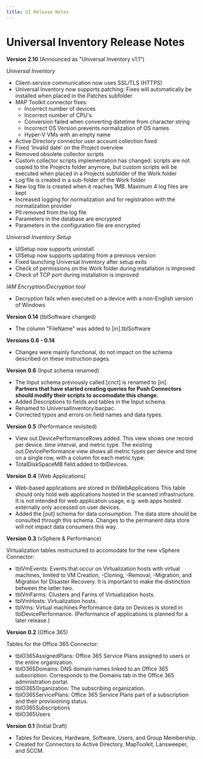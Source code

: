 ```yaml
---
title: UI Release Notes
---
```

# Universal Inventory Release Notes

**Version 2.10** (​Announced as "Universal Inventory v1.1")

*Universal Inventory*

- Client-service communication now uses SSL/TLS (HTTPS)
- Universal Inventory now supports patching:
  Fixes will automatically be installed when placed in the Patches subfolder
- MAP Toolkit connector fixes:
  - Incorrect number of devices
  - Incorrect number of CPU's
  - Conversion failed when converting datetime from character string
  - Incorrect OS Version prevents normalization of OS names
  - Hyper-V VMs with an empty name
- Active Directory connector user account collection fixed
- Fixed 'Invalid date' on the Project overview
- Removed obsolete collector scripts
- Custom collector scripts implementation has changed: scripts are not copied to the Projects folder anymore, but custom scripts will be executed when placed in a Projects subfolder of the Work folder
- Log file is created in a sub-folder of the Work folder
- New log file is created when it reaches 1MB. Maximum 4 log files are kept
- Increased logging for normalization and for registration with the normalization provider
- PII removed from the log file
- Parameters in the database are encrypted
- Parameters in the configuration file are encrypted

*Universal Inventory Setup*

- UISetup now supports uninstall
- UISetup now supports updating from a previous version
- Fixed launching Universal Inventory after setup exits
- Check of permissions on the Work folder during installation is improved
- Check of TCP port during installation is improved

*IAM Encryption/Decryption tool*
- Decryption fails when executed on a device with a non-English version of Windows

**Version 0.14** (tblSoftware changed)

- ​The colum​n "FileName" was added to [in].tblSoftware

**Versions 0.6 - 0.14**

- Changes were mainly functional, do not impact on the schema described on these instruction pages.

**Version 0.6** (Input schema renamed)

- The Input schema previously called [cnct] is renamed to [in].  
  **Partners that have started creating queries for Push Connectors should modify their scripts to accomodate this change.**
- Added Descriptions to fields and tables in the Input schema.
- Renamed to UniversalInventory.bacpac.
- Corrected typos and errors on field names and data types.

**Version 0.5** (Performance revisited)

- View out.DevicePerformanceRows added. This view shows one record per device. time interval, and metric type.
  The existing out.DevicePerformance view shows all metric types per device and time on a single row, with a column for each metric type.
- TotalDiskSpaceMB field added to tblDevices.

**Version 0.4** (Web Applications)

- Web-based applications are stored in tblWebApplications
  This table should only hold web applications hosted in the scanned infrastructure. It is not intended for web application usage, e.g. web apps hosted externally only accessed on user devices.
- Added the [out] schema for data consumption. The data store should be consulted through this schema. Changes to the permanent data store will not impact data consumers this way.

​​​​**Version 0.3** (vSphere & Performance)  

Virtualization tables restructured to accomodate for the new vSphere Connector:
- tblVmEvents: Events that occur on Virtualization hosts with virtual machines, limited to VM Creation, -Cloning, -Removal, -Migration, and Migration for Disaster Recovery.
  It is important to make the distinction between the latter two.
- tblVmFarms: Clusters and Farms of Virtualization hosts.
- tblVmHosts: Virtualization hosts.
- tblVms: Virtual machines
Performance data on Devices is stored in tblDevicePerformance. (Performance of applications is planned for a later release.)

​​**Version 0.2** (Office 365)
  
Tables for the Office 365 Connector:​
- tblO365AssignedPlans: Office 365 Service Plans assigned to users or the entire organization.
- tblO365Domains: DNS domain names linked to an Office 365 subscription. Corresponds to the Domains tab in the Office 365 administration portal.
- tblO365Organization: The subscribing organization.
- tblO365ServicePlans: Office 365 Service Plans part of a subscription and their provisioning status.
- tblO365Subscriptions
- tblO365Users

**Version 0.1** (Initial Draft)
  
- Tables for Devices, Hardware, Software, Users, and Group Membership.  
- Created for Connectors to Active Directory, MapToolkit, Lansweeper, and SCCM.
